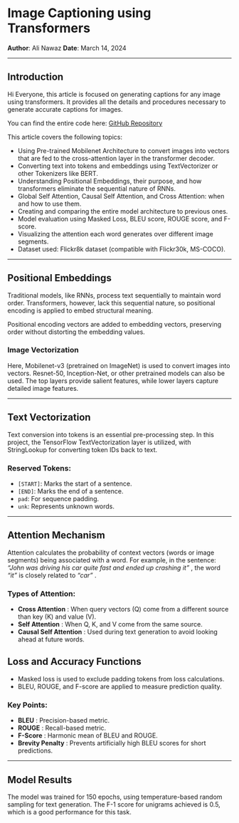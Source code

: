 # Image Captioning using Transformers

**Author**: Ali Nawaz
**Date**: March 14, 2024

---

## Introduction

Hi Everyone, this article is focused on generating captions for any image using transformers. It provides all the details and procedures necessary to generate accurate captions for images.

You can find the entire code here: [GitHub Repository](github_link)

This article covers the following topics:

- Using Pre-trained Mobilenet Architecture to convert images into vectors that are fed to the cross-attention layer in the transformer decoder.
- Converting text into tokens and embeddings using TextVectorizer or other Tokenizers like BERT.
- Understanding Positional Embeddings, their purpose, and how transformers eliminate the sequential nature of RNNs.
- Global Self Attention, Causal Self Attention, and Cross Attention: when and how to use them.
- Creating and comparing the entire model architecture to previous ones.
- Model evaluation using Masked Loss, BLEU score, ROUGE score, and F-score.
- Visualizing the attention each word generates over different image segments.
- Dataset used: Flickr8k dataset (compatible with Flickr30k, MS-COCO).

---

## Positional Embeddings

Traditional models, like RNNs, process text sequentially to maintain word order. Transformers, however, lack this sequential nature, so positional encoding is applied to embed structural meaning.

Positional encoding vectors are added to embedding vectors, preserving order without distorting the embedding values.

### Image Vectorization

Here, Mobilenet-v3 (pretrained on ImageNet) is used to convert images into vectors. Resnet-50, Inception-Net, or other pretrained models can also be used. The top layers provide salient features, while lower layers capture detailed image features.

---

## Text Vectorization

Text conversion into tokens is an essential pre-processing step. In this project, the TensorFlow TextVectorization layer is utilized, with StringLookup for converting token IDs back to text.

### Reserved Tokens:

* `[START]`: Marks the start of a sentence.
* `[END]`: Marks the end of a sentence.
* `pad`: For sequence padding.
* `unk`: Represents unknown words.

---

## Attention Mechanism

Attention calculates the probability of context vectors (words or image segments) being associated with a word. For example, in the sentence:
 *“John was driving his car quite fast and ended up crashing it”* , the word *“it”* is closely related to  *“car”* .

### Types of Attention:

* **Cross Attention** : When query vectors (Q) come from a different source than key (K) and value (V).
* **Self Attention** : When Q, K, and V come from the same source.
* **Causal Self Attention** : Used during text generation to avoid looking ahead at future words.

## Loss and Accuracy Functions

* Masked loss is used to exclude padding tokens from loss calculations.
* BLEU, ROUGE, and F-score are applied to measure prediction quality.

### Key Points:

* **BLEU** : Precision-based metric.
* **ROUGE** : Recall-based metric.
* **F-Score** : Harmonic mean of BLEU and ROUGE.
* **Brevity Penalty** : Prevents artificially high BLEU scores for short predictions.

---

## Model Results

The model was trained for 150 epochs, using temperature-based random sampling for text generation. The F-1 score for unigrams achieved is 0.5, which is a good performance for this task.
